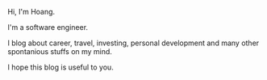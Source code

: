 Hi, I'm Hoang. 

I'm a software engineer. 

I blog about career, travel, investing, personal development and many other spontanious stuffs on my mind. 

I hope this blog is useful to you.
